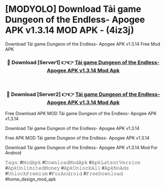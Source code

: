 # [MODYOLO] Download Tải game Dungeon of the Endless- Apogee APK v1.3.14 MOD APK - (4iz3j)
Download Tải game Dungeon of the Endless- Apogee APK v1.3.14 Free Mod APK

<div align="center">
<h3>🔴 Download [Server1] 👉👉 <a href="https://apk-comot.site?title=Tải_game_Dungeon_of_the_Endless-_Apogee_APK_v1.3.14">Tải game Dungeon of the Endless- Apogee APK v1.3.14 Mod Apk</a></h3><br>

<h3>🔴 Download [Server2] 👉👉 <a href="https://apk-comot.site?title=Tải_game_Dungeon_of_the_Endless-_Apogee_APK_v1.3.14">Tải game Dungeon of the Endless- Apogee APK v1.3.14 Mod Apk</a></h3>
</div>


Free Download APK MOD Tải game Dungeon of the Endless- Apogee APK v1.3.14

Download Tải game Dungeon of the Endless- Apogee APK v1.3.14 

Free APK MOD Tải game Dungeon of the Endless- Apogee APK v1.3.14 

Download Tải game Dungeon of the Endless- Apogee APK v1.3.14 Mod For Android

𝚃𝚊𝚐𝚜: #𝙼𝚘𝚍𝙰𝚙𝚔 #𝙳𝚘𝚠𝚗𝚕𝚘𝚊𝚍𝙼𝚘𝚍𝙰𝚙𝚔 #𝙰𝚙𝚔𝙻𝚊𝚝𝚎𝚜𝚝𝚅𝚎𝚛𝚜𝚒𝚘𝚗 #𝙰𝚙𝚔𝚄𝚗𝚕𝚒𝚖𝚒𝚝𝚎𝚍𝙼𝚘𝚗𝚎𝚢 #𝙰𝚙𝚔𝚄𝚗𝚕𝚘𝚌𝚔𝙰𝚕𝚕 #𝙰𝚙𝚔𝙽𝚘𝙰𝚍𝚜 #𝚄𝚗𝚕𝚘𝚌𝚔𝙿𝚛𝚎𝚖𝚒𝚞𝚖 #𝙵𝚘𝚛𝙰𝚗𝚍𝚛𝚘𝚒𝚍 #𝙵𝚛𝚎𝚎𝙳𝚘𝚠𝚗𝚕𝚘𝚊𝚍 #home_design_mod_apk